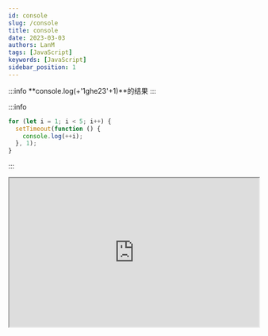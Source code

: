 ```yaml
---
id: console
slug: /console
title: console
date: 2023-03-03
authors: LanM
tags: [JavaScript]
keywords: [JavaScript]
sidebar_position: 1
---
```


:::info
**console.log(+'1ghe23'+1)**的结果
:::

:::info

```javascript title='计算结果'
for (let i = 1; i < 5; i++) {
  setTimeout(function () {
    console.log(++i);
  }, 1);
}
```

:::

<iframe src="https://c.runoob.com/compile/22/" width="100%" height="300px" scrolling="no" ></iframe>
